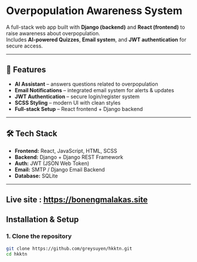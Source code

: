 # Overpopulation Awareness System 

A full-stack web app built with **Django (backend)** and **React (frontend)** to raise awareness about overpopulation.  
Includes **AI-powered Quizzes**, **Email system**, and **JWT authentication** for secure access.  

---

## 🚀 Features
-  **AI Assistant** – answers questions related to overpopulation  
-  **Email Notifications** – integrated email system for alerts & updates  
-  **JWT Authentication** – secure login/register system  
-  **SCSS Styling** – modern UI with clean styles  
-  **Full-stack Setup** – React frontend + Django backend  

---

## 🛠️ Tech Stack
- **Frontend:** React, JavaScript, HTML, SCSS  
- **Backend:** Django + Django REST Framework  
- **Auth:** JWT (JSON Web Token)  
- **Email:** SMTP / Django Email Backend  
- **Database:** SQLite

---

## Live site : https://bonengmalakas.site


## Installation & Setup

### 1. Clone the repository
```bash
git clone https://github.com/greysuyen/hkktn.git
cd hkktn

